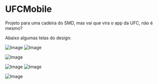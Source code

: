 # UFCMobile
Projeto para uma cadeira do SMD, mas vai que vira o app da UFC, não é mesmo?

Abaixo algumas telas do design: 

![Image](https://image.ibb.co/jWNBOJ/01_login.png)
![Image](https://image.ibb.co/jtZfHd/03_op2_Calendario.png)

![Image](https://image.ibb.co/gp9rOJ/04_Chat.png)

![Image](https://image.ibb.co/hVEfHd/05_UFC.png)
![Image](https://image.ibb.co/mOF9Ay/06_Perfil.png)

![Image](https://image.ibb.co/eqKEcd/02_Tab_Bar.png)

